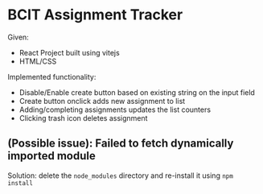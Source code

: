 # BCIT Assignment Tracker

Given:
- React Project built using vitejs
- HTML/CSS

Implemented functionality:
- Disable/Enable create button based on existing string on the input field
- Create button onclick adds new assignment to list
- Adding/completing assignments updates the list counters
- Clicking trash icon deletes assignment

## (Possible issue): Failed to fetch dynamically imported module
Solution: delete the ```node_modules``` directory and re-install it using ```npm install```
